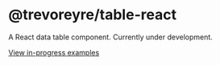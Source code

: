 # @trevoreyre/table-react

A React data table component. Currently under development.

[View in-progress examples](https://trevoreyre.github.io/table)
